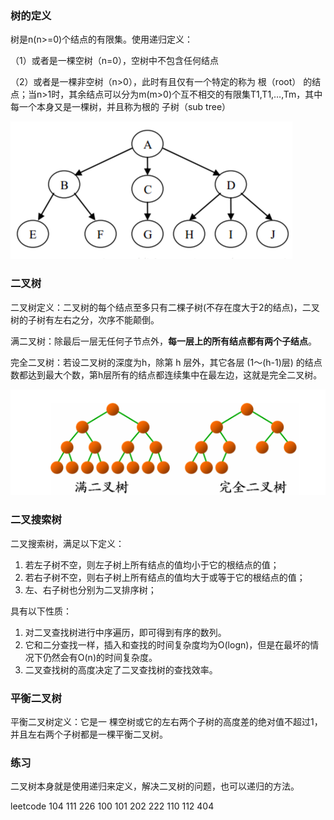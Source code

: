 ### 树的定义

树是n(n>=0)个结点的有限集。使用递归定义：

（1）或者是一棵空树（n=0），空树中不包含任何结点

（2）或者是一棵非空树（n>0），此时有且仅有一个特定的称为 根（root） 的结点；当n>1时，其余结点可以分为m(m>0)个互不相交的有限集T1,T1,…,Tm，其中每一个本身又是一棵树，并且称为根的 子树（sub tree）

![img.png](img/img.png)

### 二叉树

二叉树定义：二叉树的每个结点至多只有二棵子树(不存在度大于2的结点)，二叉树的子树有左右之分，次序不能颠倒。

满二叉树：除最后一层无任何子节点外，**每一层上的所有结点都有两个子结点**。

完全二叉树：若设二叉树的深度为h，除第 h 层外，其它各层 (1～(h-1)层) 的结点数都达到最大个数，第h层所有的结点都连续集中在最左边，这就是完全二叉树。

![img_1.png](img/img_1.png)

### 二叉搜索树

二叉搜索树，满足以下定义：

1) 若左子树不空，则左子树上所有结点的值均小于它的根结点的值；
2) 若右子树不空，则右子树上所有结点的值均大于或等于它的根结点的值；
3) 左、右子树也分别为二叉排序树；

具有以下性质：

1) 对二叉查找树进行中序遍历，即可得到有序的数列。
2) 它和二分查找一样，插入和查找的时间复杂度均为O(logn)，但是在最坏的情况下仍然会有O(n)的时间复杂度。
3) 二叉查找树的高度决定了二叉查找树的查找效率。

### 平衡二叉树

平衡二叉树定义：它是一 棵空树或它的左右两个子树的高度差的绝对值不超过1，并且左右两个子树都是一棵平衡二叉树。

### 练习

二叉树本身就是使用递归来定义，解决二叉树的问题，也可以递归的方法。

leetcode 104 111 226 100 101 202 222 110 112 404